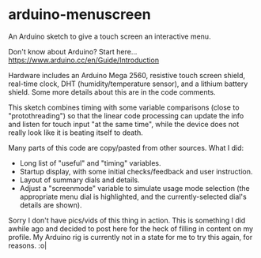 # arduino-menuscreen
An Arduino sketch to give a touch screen an interactive menu.

Don't know about Arduino? Start here... https://www.arduino.cc/en/Guide/Introduction

Hardware includes an Arduino Mega 2560, resistive touch screen shield, real-time clock, DHT (humidity/temperature sensor), and a lithium battery shield. Some more details about this are in the code comments.

This sketch combines timing with some variable comparisons (close to "protothreading") so that the linear code processing can update the info and listen for touch input "at the same time", while the device does not really look like it is beating itself to death.

Many parts of this code are copy/pasted from other sources.
What I did:
- Long list of "useful" and "timing" variables.
- Startup display, with some initial checks/feedback and user instruction.
- Layout of summary dials and details.
- Adjust a "screenmode" variable to simulate usage mode selection (the appropriate menu dial is highlighted, and the currently-selected dial's details are shown).

Sorry I don't have pics/vids of this thing in action. This is something I did awhile ago and decided to post here for the heck of filling in content on my profile. My Arduino rig is currently not in a state for me to try this again, for reasons.  :o|
